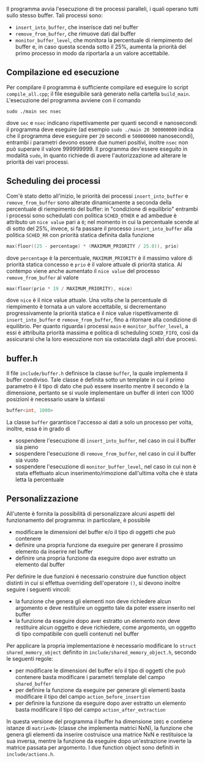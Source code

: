 Il programma avvia l'esecuzione di tre processi paralleli, i quali operano tutti sullo stesso buffer. Tali processi sono:
- `insert_into_buffer`, che inserisce dati nel buffer
- `remove_from_buffer`, che rimuove dati dal buffer
- `monitor_buffer_level`, che monitora la percentuale di riempimento del buffer e, in caso questa scenda sotto il 25%, aumenta la priorità del primo processo in modo da riportarla a un valore accettabile.

## Compilazione ed esecuzione

Per compilare il programma è sufficiente compilare ed eseguire lo script `compile_all.cpp`; il file eseguibile sarà generato nella cartella `build_main`. 
L'esecuzione del programma avviene con il comando 
```shell
sudo ./main sec nsec
```
dove `sec` e `nsec` indicano rispettivamente per quanti secondi e nanosecondi il programma deve eseguire (ad esempio `sudo ./main 20 500000000` indica che il programma deve eseguire per `20` secondi e `500000000` nanosecondi), entrambi i parametri devono essere due numeri positivi, inoltre `nsec` non può superare il valore 999999999. Il programma dev'essere eseguito in modalità `sudo`, in quanto richiede di avere l'autorizzazione ad alterare le priorità dei vari processi.

## Scheduling dei processi

Com'è stato detto all'inizio, le priorità dei processi `insert_into_buffer` e `remove_from_buffer` sono alterate dinamicamente a seconda della percentuale di riempimento del buffer: in "condizione di equilibrio" entrambi i processi sono schedulati con politica `SCHED_OTHER` e ad ambedue è attributo un `nice value` pari a `0`; nel momento in cui la percentuale scende al di sotto del 25%, invece, si fa passare il processo `insert_into_buffer` alla politica `SCHED_RR` con priorità statica definita dalla funzione
```c
max(floor((25 - percentage) * (MAXIMUM_PRIORITY / 25.0)), prio)
```
dove `percentage` è la percentuale, `MAXIMUM_PRIORITY` è il massimo valore di priorità statica concesso e `prio` è il valore attuale di priorità statica. Al contempo viene anche aumentato il `nice value` del processo `remove_from_buffer` al valore 
```c
max(floor(prio * 19 / MAXIMUM_PRIORITY), nice)
```
dove `nice` è il nice value attuale.
Una volta che la percentuale di riempimento è tornata a un valore accettabile, si decrementano progressivamente la priorità statica e il nice value rispettivamente di `insert_into_buffer` e `remove_from_buffer`, fino a ritornare alla condizione di equilibrio.
Per quanto riguarda i processi `main` e `monitor_buffer_level`, a essi è attribuita priorità massima e politica di scheduling `SCHED_FIFO`, così da assicurarsi che la loro esecuzione non sia ostacolata dagli altri due procesi.

## buffer.h

Il file `include/buffer.h` definisce la classe `buffer`, la quale implementa il buffer condiviso. Tale classe è definita sotto un template in cui il primo parametro è il tipo di dato che può essere inserito mentre il secondo è la dimensione, pertanto se si vuole implementare un buffer di interi con 1000 posizioni è necessario usare la sintassi 
```c++
buffer<int, 1000>
```
La classe `buffer` garantisce l'accesso ai dati a solo un processo per volta, inoltre, essa è in grado di
- sospendere l'esecuzione di `insert_into_buffer`, nel caso in cui il buffer sia pieno
- sospendere l'esecuzione di `remove_from_buffer`, nel caso in cui il buffer sia vuoto
- sospendere l'esecuzione di `monitor_buffer_level`, nel caso in cui non è stata effettuato alcun inserimento/rimozione dall'ultima volta che è stata letta la percentuale

## Personalizzazione

All'utente è fornita la possibilità di personalizzare alcuni aspetti del funzionamento del programma: in particolare, è possibile
- modificare le dimensioni del buffer e/o il tipo di oggetti che può contenere
- definire una propria funzione da eseguire per generare il prossimo elemento da inserire nel buffer
- definire una propria funzione da eseguire dopo aver estratto un elemento dal buffer

Per definire le due funzioni è necessario construire due function object distinti in cui si effettua overriding dell'operatore `()`, si devono inoltre seguire i seguenti vincoli:
- la funzione che genera gli elementi non deve richiedere alcun argomento e deve restituire un oggetto tale da poter essere inserito nel buffer
- la funzione da eseguire dopo aver estratto un elemento non deve restituire alcun oggetto e deve richiedere, come argomento, un oggetto di tipo compatibile con quelli contenuti nel buffer

Per applicare la propria implementazione è necessario modificare lo `struct shared_memory_object` definito in `include/shared_memory_object.h`, secondo le seguenti regole:
- per modificare le dimensioni del buffer e/o il tipo di oggetti che può contenere basta modificare i parametri template del campo `shared_buffer`
- per definire la funzione da eseguire per generare gli elementi basta modificare il tipo del campo `action_before_insertion`
- per definire la funzione da eseguire dopo aver estratto un elemento basta modificare il tipo del campo `action_after_extraction`
  
In questa versione del programma il buffer ha dimensione `1001` e contiene istanze di `matrix<N>` (classe che implementa matrici NxN), la funzione che genera gli elementi da inserire costruisce una matrice NxN e restituisce la sua inversa, mentre la funzione da eseguire dopo un'estrazione inverte la matrice passata per argomento. I due function object sono definiti in `include/actions.h`.
